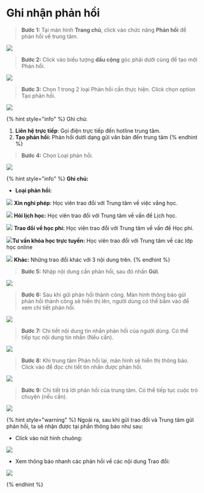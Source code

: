 # Ghi nhận phản hồi

> **Bước 1:** Tại màn hình **Trang chủ**, click vào chức năng **Phản hồi** để phản hồi về trung tâm.

![](<../.gitbook/assets/1 (7) (1).jpg>)

> **Bước 2:** Click vào biểu tượng **dấu cộng** góc phải dưới cùng để tạo mới Phản hồi.

![](<../.gitbook/assets/2 (7) (1).jpg>)

> **Bước 3:** Chọn 1 trong 2 loại Phản hồi cần thực hiện. Click chọn option Tạo phản hồi.

![](<../.gitbook/assets/3 (5).jpg>)

{% hint style="info" %}
Ghi chú:

1. **Liên hệ trực tiếp**: Gọi điện trực tiếp đến hotline trung tâm.
2. **Tạo phản hồi:** Phản hồi dưới dạng gửi văn bản đến trung tâm
{% endhint %}

> **Bước 4:** Chọn Loại phản hồi.

![](<../.gitbook/assets/4 (2).jpg>)

{% hint style="info" %}
**Ghi chú:**&#x20;

* **Loại phản hồi:** &#x20;

&#x20;![](<../.gitbook/assets/image (110) (1).png>) **Xin nghỉ phép**: Học viên trao đổi với Trung tâm về việc vắng học.

&#x20;![](<../.gitbook/assets/image (107) (1) (1).png>) **Hỏi lịch học:** Học viên trao đổi với Trung tâm về vấn đề Lịch học.

&#x20;![](<../.gitbook/assets/image (105) (1) (1).png>) **Trao đổi về học phí:** Học viên trao đổi với Trung tâm về vấn đề Học phí.

![](<../.gitbook/assets/image (111) (1).png>)**Tư vấn khóa học trực tuyến:** Học viên trao đổi với Trung tâm về các lớp học online

![](<../.gitbook/assets/image (109) (1) (1) (1) (1).png>) **Khác:** Những trao đổi khác với 3 nội dung trên.
{% endhint %}

> **Bước 5:** Nhập nội dung cần phản hồi, sau đó nhấn **Gửi**.

![](<../.gitbook/assets/6 (2).jpg>)

> **Bước 6:** Sau khi gửi phản hồi thành công. Màn hình thông báo gửi phản hồi thành công sẽ hiển thị lên, người dùng có thể bấm vào để xem chi tiết phản hồi.

![](<../.gitbook/assets/8 (1).jpg>)

> **Bước 7:** Chi tiết nội dung tin nhắn phản hồi của người dùng. Có thể tiếp tục nội dung tin nhắn (Nếu cần).

![](<../.gitbook/assets/7 (1).jpg>)

> **Bước 8:** Khi trung tâm Phản hồi lại, màn hình sẽ hiển thị thông báo. Click vào để đọc chi tiết tin nhắn được phản hồi.

![](../.gitbook/assets/10.jpg)

> **Bước 9:** Chi tiết trả lời phản hồi của trung tâm. Có thể tiếp tục cuộc trò chuyện (nếu cần).

![](<../.gitbook/assets/12 (2).jpg>)

{% hint style="warning" %}
Ngoài ra, sau khi gửi trao đổi và Trung tâm gửi phản hồi, ta sẽ nhận được tại phần thông báo như sau:

* Click vào nút hình chuông:

![](<../.gitbook/assets/13 (2).jpg>)

* Xem thông báo nhanh các phản hồi về các nội dung Trao đổi:&#x20;

![](<../.gitbook/assets/14 (2).jpg>)&#x20;


{% endhint %}
